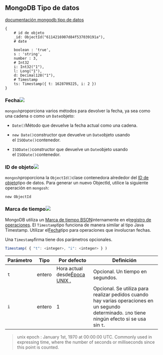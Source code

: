 ## MongoDB Tipo de datos

[documentación mongodb tipo de datos](https://www.mongodb.com/docs/mongodb-shell/reference/data-types/#objectid)

```
{
	# id de objeto
	_id: ObjectId("6114216907d84f537039191a"),
	# date
	
	boolean : 'true',
	s : 'string',
	number : 3,
	# Int32
	i: Int32("1"),
	l: Long("1"),
	d: Decimal128("1"),
	# Timestamp
	ts: Timestamp({ t: 1628709225, i: 2 })
}

```

### Fecha[![](https://www.mongodb.com/docs/mongodb-shell/assets/link.svg)](https://www.mongodb.com/docs/mongodb-shell/reference/data-types/#date "Enlace permanente a este encabezado")

`mongosh`proporciona varios métodos para devolver la fecha, ya sea como una cadena o como un `Date`objeto:

- `Date()`Método que devuelve la fecha actual como una cadena.

- `new Date()`constructor que devuelve un `Date`objeto usando el `ISODate()`contenedor.

- `ISODate()`constructor que devuelve un `Date`objeto usando el `ISODate()`contenedor.

### ID de objeto[![](https://www.mongodb.com/docs/mongodb-shell/assets/link.svg)](https://www.mongodb.com/docs/mongodb-shell/reference/data-types/#objectid "Enlace permanente a este encabezado")

`mongosh`proporciona la `ObjectId()`clase contenedora alrededor del [ID de objeto](https://www.mongodb.com/docs/manual/reference/bson-types/#std-label-objectid)tipo de datos. Para generar un nuevo ObjectId, utilice la siguiente operación en `mongosh`:

```
new ObjectId
```

### Marca de tiempo[![](https://www.mongodb.com/docs/mongodb-shell/assets/link.svg)](https://www.mongodb.com/docs/mongodb-shell/reference/data-types/#timestamp "Enlace permanente a este encabezado")

MongoDB utiliza un [Marca de tiempo BSON](https://www.mongodb.com/docs/manual/reference/bson-types/#timestamps)internamente en el[registro de operaciones](https://www.mongodb.com/docs/manual/reference/glossary/#std-term-oplog). El `Timestamp`tipo funciona de manera similar al tipo Java Timestamp. Utilizar el[Fecha](https://www.mongodb.com/docs/mongodb-shell/reference/data-types/#std-label-mongo-shell-date-type)tipo para operaciones que involucran fechas.

Una `Timestamp`firma tiene dos parámetros opcionales.

```js
Timestamp( { "t": <integer>, "i": <integer> } )
```

| Parámetro | Tipo   | Por defecto                                                                                                  | Definición                                                                                                                                       |
| --------- | ------ | ------------------------------------------------------------------------------------------------------------ | ------------------------------------------------------------------------------------------------------------------------------------------------ |
| `t`       | entero | Hora actual desde[Época UNIX .](https://www.mongodb.com/docs/manual/reference/glossary/#std-term-unix-epoch) | Opcional. Un tiempo en segundos.                                                                                                                 |
| `i`       | entero | 1                                                                                                            | Opcional. Se utiliza para realizar pedidos cuando hay varias operaciones en un segundo determinado. `i`no tiene ningún efecto si se usa sin `t`. |
> unix epoch : January 1st, 1970 at 00:00:00 UTC. Commonly used in expressing time, where the number of seconds or milliseconds since this point is counted.

